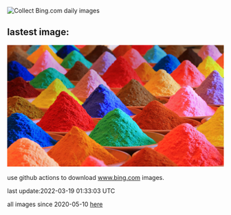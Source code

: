 ![Collect Bing.com daily images](https://github.com/counter2015/bing-daily-images/workflows/Collect%20Bing.com%20daily%20images/badge.svg)
## lastest image:
![](images/Holi.jpg)

use github actions to download www.bing.com images.

last update:2022-03-19 01:33:03 UTC

all images since 2020-05-10 [here](https://github.com/counter2015/bing-daily-images/tree/master/images) 
